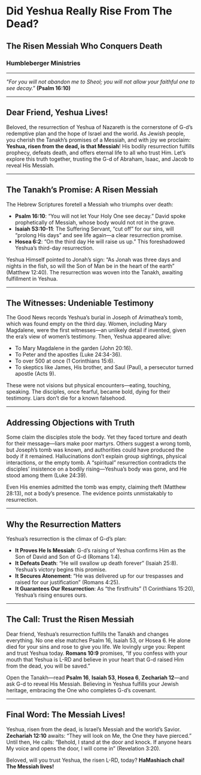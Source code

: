 # Did Yeshua Really Rise From The Dead?

## The Risen Messiah Who Conquers Death

### Humbleberger Ministries

---

_"For you will not abandon me to Sheol; you will not allow your faithful one to see decay."_
**(Psalm 16:10)**

---

## Dear Friend, Yeshua Lives!

Beloved, the resurrection of Yeshua of Nazareth is the cornerstone of G-d’s redemptive plan and the hope of Israel and the world. As Jewish people, you cherish the Tanakh’s promises of a Messiah, and with joy we proclaim: **Yeshua, risen from the dead, is that Messiah**! His bodily resurrection fulfills prophecy, defeats death, and offers eternal life to all who trust Him. Let’s explore this truth together, trusting the G-d of Abraham, Isaac, and Jacob to reveal His Messiah.

---

## The Tanakh’s Promise: A Risen Messiah

The Hebrew Scriptures foretell a Messiah who triumphs over death:

- **Psalm 16:10**: “You will not let Your Holy One see decay.” David spoke prophetically of Messiah, whose body would not rot in the grave.
- **Isaiah 53:10-11**: The Suffering Servant, “cut off” for our sins, will “prolong His days” and see life again—a clear resurrection promise.
- **Hosea 6:2**: “On the third day He will raise us up.” This foreshadowed Yeshua’s third-day resurrection.

Yeshua Himself pointed to Jonah’s sign: “As Jonah was three days and nights in the fish, so will the Son of Man be in the heart of the earth” (Matthew 12:40). The resurrection was woven into the Tanakh, awaiting fulfillment in Yeshua.

---

## The Witnesses: Undeniable Testimony

The Good News records Yeshua’s burial in Joseph of Arimathea’s tomb, which was found empty on the third day. Women, including Mary Magdalene, were the first witnesses—an unlikely detail if invented, given the era’s view of women’s testimony. Then, Yeshua appeared alive:

- To Mary Magdalene in the garden (John 20:16).
- To Peter and the apostles (Luke 24:34-36).
- To over 500 at once (1 Corinthians 15:6).
- To skeptics like James, His brother, and Saul (Paul), a persecutor turned apostle (Acts 9).

These were not visions but physical encounters—eating, touching, speaking. The disciples, once fearful, became bold, dying for their testimony. Liars don’t die for a known falsehood.

---

## Addressing Objections with Truth

Some claim the disciples stole the body. Yet they faced torture and death for their message—liars make poor martyrs. Others suggest a wrong tomb, but Joseph’s tomb was known, and authorities could have produced the body if it remained. Hallucinations don’t explain group sightings, physical interactions, or the empty tomb. A “spiritual” resurrection contradicts the disciples’ insistence on a bodily rising—Yeshua’s body was gone, and He stood among them (Luke 24:39).

Even His enemies admitted the tomb was empty, claiming theft (Matthew 28:13), not a body’s presence. The evidence points unmistakably to resurrection.

---

## Why the Resurrection Matters

Yeshua’s resurrection is the climax of G-d’s plan:

- **It Proves He Is Messiah**: G-d’s raising of Yeshua confirms Him as the Son of David and Son of G-d (Romans 1:4).
- **It Defeats Death**: “He will swallow up death forever” (Isaiah 25:8). Yeshua’s victory begins this promise.
- **It Secures Atonement**: “He was delivered up for our trespasses and raised for our justification” (Romans 4:25).
- **It Guarantees Our Resurrection**: As “the firstfruits” (1 Corinthians 15:20), Yeshua’s rising ensures ours.

---

## The Call: Trust the Risen Messiah

Dear friend, Yeshua’s resurrection fulfills the Tanakh and changes everything. No one else matches Psalm 16, Isaiah 53, or Hosea 6. He alone died for your sins and rose to give you life. We lovingly urge you: Repent and trust Yeshua today. **Romans 10:9** promises, “If you confess with your mouth that Yeshua is L-RD and believe in your heart that G-d raised Him from the dead, you will be saved.”

Open the Tanakh—read **Psalm 16**, **Isaiah 53**, **Hosea 6**, **Zechariah 12**—and ask G-d to reveal His Messiah. Believing in Yeshua fulfills your Jewish heritage, embracing the One who completes G-d’s covenant.

---

## Final Word: The Messiah Lives!

Yeshua, risen from the dead, is Israel’s Messiah and the world’s Savior. **Zechariah 12:10** awaits: “They will look on Me, the One they have pierced.” Until then, He calls: “Behold, I stand at the door and knock. If anyone hears My voice and opens the door, I will come in” (Revelation 3:20).

Beloved, will you trust Yeshua, the risen L-RD, today? **HaMashiach chai! The Messiah lives!**
